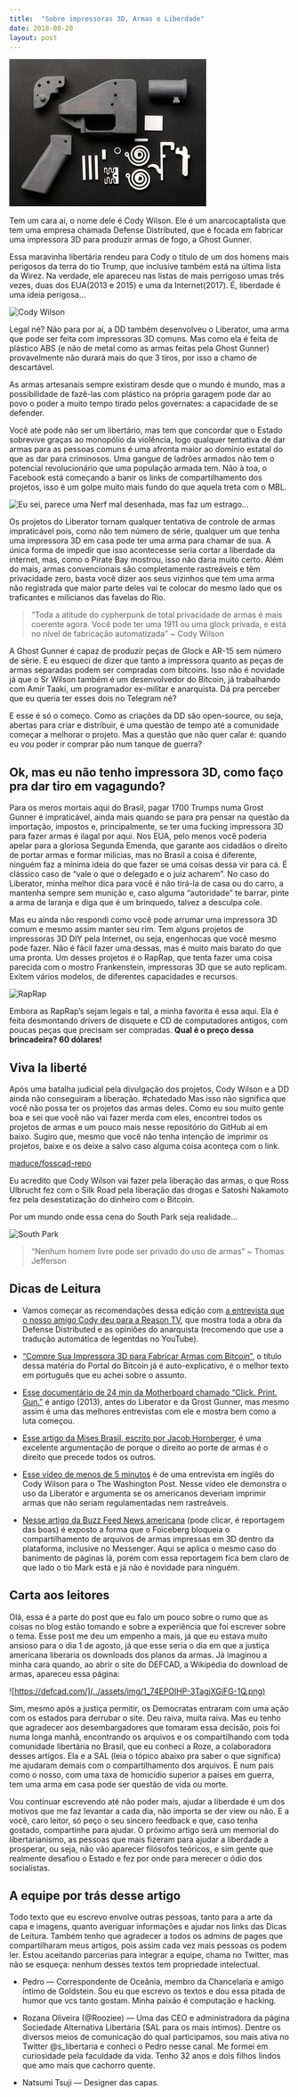 ```yaml
---
title:  "Sobre impressoras 3D, Armas e Liberdade"
date: 2018-08-20
layout: post
---
```


![Liberator](../assets/img/liberator.jpg)

Tem um cara aí, o nome dele é Cody Wilson. Ele é um anarcocaptalista que tem uma empresa chamada Defense Distributed, que é focada em fabricar uma impressora 3D para produzir armas de fogo, a Ghost Gunner.

Essa maravinha libertária rendeu para Cody o título de um dos homens mais perigosos da terra do tio Trump, que inclusive também está na última lista da Wirez. Na verdade, ele apareceu nas listas de mais perrigoso umas três vezes, duas dos EUA(2013 e 2015) e uma da Internet(2017). É, liberdade é uma ideia perigosa…

![Cody Wilson](https://i.huffpost.com/gen/1036270/images/o-CODY-WILSON-DEFENSE-DISTRIBUTED-SXSW-facebook.jpg)

Legal né? Não para por aí, a DD também desenvolveu o Liberator, uma arma que pode ser feita com impressoras 3D comuns. Mas como ela é feita de plástico ABS (e não de metal como as armas feitas pela Ghost Gunner) provavelmente não durará mais do que 3 tiros, por isso a chamo de descartável.

As armas artesanais sempre existiram desde que o mundo é mundo, mas a possibilidade de fazê-las com plástico na própria garagem pode dar ao povo o poder a muito tempo tirado pelos governates: a capacidade de se defender.

Você até pode não ser um libertário, mas tem que concordar que o Estado sobrevive graças ao monopólio da violência, logo qualquer tentativa de dar armas para as pessoas comuns é uma afronta maior ao domínio estatal do que as dar para criminosos. Uma gangue de ladrões armados não tem o potencial revolucionário que uma população armada tem. Não à toa, o Facebook está começando a banir os links de compartilhamento dos projetos, isso é um golpe muito mais fundo do que aquela treta com o MBL.

![Eu sei, parece uma Nerf mal desenhada, mas faz um estrago…](https://external-content.duckduckgo.com/iu/?u=http%3A%2F%2Fs3.amazonaws.com%2Fdigitaltrends-uploads-prod%2F2013%2F12%2Fliberator-3d-printed-gun.jpg&f=1&nofb=1)

Os projetos do Liberator tornam qualquer tentativa de controle de armas impraticável pois, como não tem número de série, qualquer um que tenha uma impressora 3D em casa pode ter uma arma para chamar de sua. A única forma de impedir que isso acontecesse seria cortar a liberdade da internet, mas, como o Pirate Bay mostrou, isso não daria muito certo. Além do mais, armas convencionais são completamente rastreáveis e têm privacidade zero, basta você dizer aos seus vizinhos que tem uma arma não registrada que maior parte deles vai te colocar do mesmo lado que os traficantes e milicianos das favelas do Rio.

> “Toda a atitude do cypherpunk de total privacidade de armas é mais coerente agora. Você pode ter uma 1911 ou uma glock privada, e está no nível de fabricação automatizada” ~ Cody Wilson

A Ghost Gunner é capaz de produzir peças de Glock e AR-15 sem número de série. E eu esqueci de dizer que tanto a impressora quanto as peças de armas separadas podem ser compradas com bitcoins. Isso não é novidade já que o Sr Wilson também é um desenvolvedor do Bitcoin, já trabalhando com Amir Taaki, um programador ex-militar e anarquista. Dá pra perceber que eu queria ter esses dois no Telegram né?

E esse é só o começo. Como as criações da DD são open-source, ou seja, abertas para criar e distribuir, é uma questão de tempo até a comunidade começar a melhorar o projeto. Mas a questão que não quer calar é: quando eu vou poder ir comprar pão num tanque de guerra?

## Ok, mas eu não tenho impressora 3D, como faço pra dar tiro em vagagundo?

Para os meros mortais aqui do Brasil, pagar 1700 Trumps numa Grost Gunner é impraticável, ainda mais quando se para pra pensar na questão da importação, impostos e, principalmente, se ter uma fucking impressora 3D para fazer armas é ilagal por aqui. Nos EUA, pelo menos você poderia apelar para a gloriosa Segunda Emenda, que garante aos cidadãos o direito de portar armas e formar milícias, mas no Brasil a coisa é diferente, ninguém faz a mínima ideia do que fazer se uma coisas dessa vir para cá. É clássico caso de “vale o que o delegado e o juíz acharem”. No caso do Liberator, minha melhor dica para você é não tirá-la de casa ou do carro, a mantenha sempre sem munição e, caso alguma “autoridade” te barrar, pinte a arma de laranja e diga que é um brinquedo, talvez a desculpa cole.

Mas eu ainda não respondi como você pode arrumar uma impressora 3D comum e mesmo assim manter seu rim. Tem alguns projetos de impressoras 3D DIY pela Internet, ou seja, engenhocas que você mesmo pode fazer. Não é fácil fazer uma dessas, mas é muito mais barato do que uma pronta. Um desses projetos é o RapRap, que tenta fazer uma coisa parecida com o mostro Frankenstein, impressoras 3D que se auto replicam. Exitem vários modelos, de diferentes capacidades e recursos.

![RapRap](https://i.pinimg.com/originals/bd/cc/21/bdcc213aa6c87f4161de886aa6ebd8b3.jpg)

Embora as RapRap’s sejam legais e tal, a minha favorita é essa aqui. Ela é feita desmontando drivers de disquete e CD de computadores antigos, com poucas peças que precisam ser compradas. **Qual é o preço dessa brincadeira? 60 dólares!**

## Viva la liberté

Após uma batalha judicial pela divulgação dos projetos, Cody Wilson e a DD ainda não conseguiram a liberação. #chatedado Mas isso não significa que você não possa ter os projetos das armas deles. Como eu sou muito gente boa e sei que você não vai fazer merda com eles, encontrei todos os projetos de armas e um pouco mais nesse repositório do GitHub aí em baixo. Sugiro que, mesmo que você não tenha intenção de imprimir os projetos, baixe e os deixe a salvo caso alguma coisa aconteça com o link.

[maduce/fosscad-repo](https://github.com/maduce/fosscad-repo)

Eu acredito que Cody Wilson vai fazer pela liberação das armas, o que Ross Ulbrucht fez com o Silk Road pela liberação das drogas e Satoshi Nakamoto fez pela desestatização do dinheiro com o Bitcoin.

Por um mundo onde essa cena do South Park seja realidade…

![South Park](https://pbs.twimg.com/media/DkkVSJSX0AEvYb6.jpg)

> “Nenhum homem livre pode ser privado do uso de armas”
~ Thomas Jefferson

## Dicas de Leitura
- Vamos começar as recomendações dessa edição com [a entrevista que o nosso amigo Cody deu para a Reason TV](https://www.youtube.com/watch?v=-_ayHfaHCXQ), que mostra toda a obra da Defense Distributed e as opiniões do anarquista (recomendo que use a tradução automática de legentdas no YouTube).

- [“Compre Sua Impressora 3D para Fabricar Armas com Bitcoin”](https://portaldobitcoin.com/compre-sua-impressora-3d-para-fabricar-armas-com-bitcoin/), o título dessa matéria do Portal do Bitcoin já é auto-explicativo, é o melhor texto em português que eu achei sobre o assunto.

- [Esse documentário de 24 min da Motherboard chamado “Click. Print. Gun.”](https://www.youtube.com/watch?v=DconsfGsXyA) é antigo (2013), antes do Liberator e da Grost Gunner, mas mesmo assim é uma das melhores entrevistas com ele e mostra bem como a luta começou.

- [Esse artigo da Mises Brasil, escrito por Jacob Hornberger](https://www.mises.org.br/Article.aspx?id=954), é uma excelente argumentação de porque o direito ao porte de armas é o direito que precede todos os outros.

- [Esse vídeo de menos de 5 minutos](https://www.washingtonpost.com/video/national/this-3d-gunmaker-is-taking-on-the-state-and-hes-winning/2018/08/08/59c0e9fa-9b6c-11e8-a8d8-9b4c13286d6b_video.html?noredirect=on) é de uma entrevista em inglês do Cody Wilson para o The Washington Post. Nesse vídeo ele demonstra o uso da Liberator e argumenta se os americanos deveriam imprimir armas que não seriam regulamentadas nem rastreáveis.

- [Nesse artigo da Buzz Feed News americana](https://www.buzzfeednews.com/amphtml/josephbernstein/facebook-to-ban-3d-printed-gun-files-from-its-platforms) (pode clicar, é reportagem das boas) é exposto a forma que o Foiceberg bloqueia o compartilhamento de arquivos de armas impressas em 3D dentro da plataforma, inclusive no Messenger. Aqui se aplica o mesmo caso do banimento de páginas lá, porém com essa reportagem fica bem claro de que lado o tio Mark está e já não é novidade para ninguém.

## Carta aos leitores
Olá, essa é a parte do post que eu falo um pouco sobre o rumo que as coisas no blog estão tomando e sobre a experiência que foi escrever sobre o tema. Esse post me deu um empenho a mais, já que eu estava muito ansioso para o dia 1 de agosto, já que esse seria o dia em que a justiça americana liberaria os downloads dos planos da armas. Já imaginou a minha cara quando, ao abrir o site do DEFCAD, a Wikipédia do download de armas, apareceu essa página:

![https://defcad.com/](../assets/img/1_74EPOlHP-3TagjXGiFG-1Q.png)

Sim, mesmo após a justiça permitir, os Democratas entraram com uma ação com os estados para derrubar o site. Deu raiva, muita raiva. Mas eu tenho que agradecer aos desembargadores que tomaram essa decisão, pois foi numa longa manhã, encontrando os arquivos e os compartilhando com toda comunidade libertária no Brasil, que eu conheci a Roze, a colaboradora desses artigos. Ela e a SAL (leia o tópico abaixo pra saber o que significa) me ajudaram demais com o compartilhamento dos arquivos. E num país como o nosso, com uma taxa de homicídio superior a países em guerra, tem uma arma em casa pode ser questão de vida ou morte.

Vou continuar escrevendo até não poder mais, ajudar a liberdade é um dos motivos que me faz levantar a cada dia, não importa se der view ou não. E a você, caro leitor, só peço o seu sincero feedback e que, caso tenha gostado, compartinhe para ajudar. O próximo artigo será um memorial do libertarianismo, as pessoas que mais fizeram para ajudar a liberdade a prosperar, ou seja, não vão aparecer filósofos teóricos, e sim gente que realmente desafiou o Estado e fez por onde para merecer o ódio dos socialistas.

## A equipe por trás desse artigo

Todo texto que eu escrevo envolve outras pessoas, tanto para a arte da capa e imagens, quanto averiguar informações e ajudar nos links das Dicas de Leitura. Também tenho que agradecer a todos os admins de pages que compartilharam meus artigos, pois assim cada vez mais pessoas os podem ler. Estou aceitando parcerias para integrar a equipe, chama no Twitter, mas não se esqueça: nenhum desses textos tem propriedade intelectual.

- Pedro — Correspondente de Oceânia, membro da Chancelaria e amigo íntimo de Goldstein. Sou eu que escrevo os textos e dou essa pitada de humor que vcs tanto gostam. Minha paixão é computação e hacking.

- Rozana Oliveira (@Rooziee) — Uma das CEO e administradora da página Sociedade Alternativa Libertária (SAL para os mais íntimos). Dentre os diversos meios de comunicação do qual participamos, sou mais ativa no Twitter @s_libertaria e conheci o Pedro nesse canal. Me formei em curiosidade pela faculdade da vida. Tenho 32 anos e dois filhos lindos que amo mais que cachorro quente.

- Natsumi Tsuji — Designer das capas.
